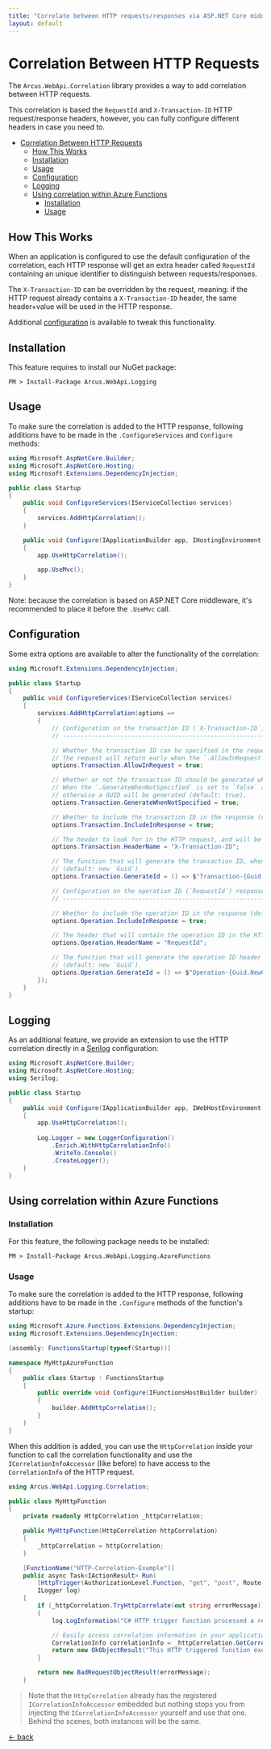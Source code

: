 ```yaml
---
title: "Correlate between HTTP requests/responses via ASP.NET Core middleware"
layout: default
---
```


# Correlation Between HTTP Requests

The `Arcus.WebApi.Correlation` library provides a way to add correlation between HTTP requests. 

This correlation is based the `RequestId` and `X-Transaction-ID` HTTP request/response headers, however, you can fully configure different headers in case you need to.

- [Correlation Between HTTP Requests](#correlation-between-http-requests)
  - [How This Works](#how-this-works)
  - [Installation](#installation)
  - [Usage](#usage)
  - [Configuration](#configuration)
  - [Logging](#logging)
  - [Using correlation within Azure Functions](#using-correlation-within-azure-functions)
    - [Installation](#installation-1)
    - [Usage](#usage-1)

## How This Works

When an application is configured to use the default configuration of the correlation, each HTTP response will get an extra header called `RequestId` containing an unique identifier to distinguish between requests/responses.

The `X-Transaction-ID` can be overridden by the request, meaning: if the HTTP request already contains a `X-Transaction-ID` header, the same header+value will be used in the HTTP response.

Additional [configuration](#configuration) is available to tweak this functionality.

## Installation

This feature requires to install our NuGet package:

```shell
PM > Install-Package Arcus.WebApi.Logging
```

## Usage

To make sure the correlation is added to the HTTP response, following additions have to be made in the `.ConfigureServices` and `Configure` methods:

```csharp
using Microsoft.AspNetCore.Builder;
using Microsoft.AspNetCore.Hosting;
using Microsoft.Extensions.DependencyInjection;

public class Startup
{
    public void ConfigureServices(IServiceCollection services)
    {
        services.AddHttpCorrelation();
    }

    public void Configure(IApplicationBuilder app, IHostingEnvironment env)
    {
        app.UseHttpCorrelation();

        app.UseMvc();
    }
}
```

Note: because the correlation is based on <span>ASP.NET</span> Core middleware, it's recommended to place it before the `.UseMvc` call.

## Configuration

Some extra options are available to alter the functionality of the correlation:

```csharp
using Microsoft.Extensions.DependencyInjection;

public class Startup
{
    public void ConfigureServices(IServiceCollection services)
    {
        services.AddHttpCorrelation(options =>
        {
            // Configuration on the transaction ID (`X-Transaction-ID`) request/response header.
            // ---------------------------------------------------------------------------------

            // Whether the transaction ID can be specified in the request, and will be used throughout the request handling.
            // The request will return early when the `.AllowInRequest` is set to `false` and the request does contain the header (default: true).
            options.Transaction.AllowInRequest = true;

            // Whether or not the transaction ID should be generated when there isn't any transaction ID found in the request.
            // When the `.GenerateWhenNotSpecified` is set to `false` and the request doesn't contain the header, no value will be available for the transaction ID; 
            // otherwise a GUID will be generated (default: true).
            options.Transaction.GenerateWhenNotSpecified = true;

            // Whether to include the transaction ID in the response (default: true).
            options.Transaction.IncludeInResponse = true;

            // The header to look for in the HTTP request, and will be set in the HTTP response (default: X-Transaction-ID).
            options.Transaction.HeaderName = "X-Transaction-ID";

            // The function that will generate the transaction ID, when the `.GenerateWhenNotSpecified` is set to `false` and the request doesn't contain the header.
            // (default: new `Guid`).
            options.Transaction.GenerateId = () => $"Transaction-{Guid.NewGuid()}";

            // Configuration on the operation ID (`RequestId`) response header.
            // ----------------------------------------------------------------

            // Whether to include the operation ID in the response (default: true).
            options.Operation.IncludeInResponse = true;

            // The header that will contain the operation ID in the HTTP response (default: RequestId).
            options.Operation.HeaderName = "RequestId";

            // The function that will generate the operation ID header value.
            // (default: new `Guid`).
            options.Operation.GenerateId = () => $"Operation-{Guid.NewGuid()}";
        });
    }
}
```

## Logging

As an additional feature, we provide an extension to use the HTTP correlation directly in a [Serilog](https://serilog.net/) configuration:

```csharp
using Microsoft.AspNetCore.Builder;
using Microsoft.AspNetCore.Hosting;
using Serilog;

public class Startup
{
    public void Configure(IApplicationBuilder app, IWebHostEnvironment env)
    {
        app.UseHttpCorrelation();
        
        Log.Logger = new LoggerConfiguration()
            .Enrich.WithHttpCorrelationInfo()
            .WriteTo.Console()
            .CreateLogger();
    }
}
```

## Using correlation within Azure Functions

### Installation

For this feature, the following package needs to be installed:

```shell
PM > Install-Package Arcus.WebApi.Logging.AzureFunctions
```

### Usage

To make sure the correlation is added to the HTTP response, following additions have to be made in the `.Configure` methods of the function's startup:

```csharp
using Microsoft.Azure.Functions.Extensions.DependencyInjection;
using Microsoft.Extensions.DependencyInjection;

[assembly: FunctionsStartup(typeof(Startup))]

namespace MyHttpAzureFunction
{
    public class Startup : FunctionsStartup
    {
        public override void Configure(IFunctionsHostBuilder builder)
        {
            builder.AddHttpCorrelation();
        }
    }
}
```

When this addition is added, you can use the `HttpCorrelation` inside your function to call the correlation functionality and use the `ICorrelationInfoAccessor` (like before) to have access to the `CorrelationInfo` of the HTTP request.

```csharp
using Arcus.WebApi.Logging.Correlation;

public class MyHttpFunction
{
    private readonly HttpCorrelation _httpCorrelation;

    public MyHttpFunction(HttpCorrelation httpCorrelation)
    {
        _httpCorrelation = httpCorrelation;
    }

    [FunctionName("HTTP-Correlation-Example")]
    public async Task<IActionResult> Run(
        [HttpTrigger(AuthorizationLevel.Function, "get", "post", Route = null)] HttpRequest req,
        ILogger log)
    {
        if (_httpCorrelation.TryHttpCorrelate(out string errorMessage))
        {
            log.LogInformation("C# HTTP trigger function processed a request.");

            // Easily access correlation information in your application
            CorrelationInfo correlationInfo = _httpCorrelation.GetCorrelationInfo();
            return new OkObjectResult("This HTTP triggered function executed successfully.");
        }

        return new BadRequestObjectResult(errorMessage);
    }
```

> Note that the `HttpCorrelation` already has the registered `ICorrelationInfoAccessor` embedded but nothing stops you from injecting the `ICorrelationInfoAccessor` yourself and use that one. Behind the scenes, both instances will be the same.

[&larr; back](/)
